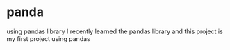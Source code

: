 # panda
using pandas library
I recently learned the pandas library and this project is my first project using pandas
